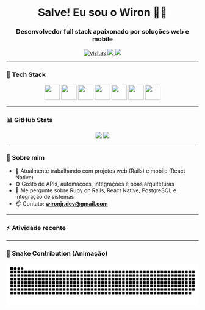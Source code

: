 <h1 align="center">Salve! Eu sou o Wiron 👨‍💻</h1>
<h3 align="center">Desenvolvedor full stack apaixonado por soluções web e mobile</h3>

<p align="center">
  <a href="https://github.com/wironjr">
    <img src="https://komarev.com/ghpvc/?username=wironjr&style=flat-square&color=blue" alt="visitas" />
  </a>
  <a href="https://linkedin.com/in/wironjr">
    <img src="https://img.shields.io/badge/LinkedIn-blue?style=flat-square&logo=linkedin&logoColor=white" />
  </a>
  <a href="https://instagram.com/wironjr">
    <img src="https://img.shields.io/badge/Instagram-e4405f?style=flat-square&logo=instagram&logoColor=white" />
  </a>
</p>

---

### 🚀 Tech Stack

<p align="center">
  <img src="https://cdn.jsdelivr.net/gh/devicons/devicon/icons/ruby/ruby-original.svg" width="40" height="40"/>
  <img src="https://cdn.jsdelivr.net/gh/devicons/devicon/icons/rails/rails-plain.svg" width="40" height="40"/>
  <img src="https://cdn.jsdelivr.net/gh/devicons/devicon/icons/javascript/javascript-original.svg" width="40" height="40"/>
  <img src="https://cdn.jsdelivr.net/gh/devicons/devicon/icons/react/react-original.svg" width="40" height="40"/>
  <img src="https://cdn.jsdelivr.net/gh/devicons/devicon/icons/postgresql/postgresql-original.svg" width="40" height="40"/>
  <img src="https://cdn.jsdelivr.net/gh/devicons/devicon/icons/html5/html5-original.svg" width="40" height="40"/>
  <img src="https://cdn.jsdelivr.net/gh/devicons/devicon/icons/css3/css3-original.svg" width="40" height="40"/>
</p>

---

### 📊 GitHub Stats

<div align="center">
  <img src="https://github-readme-stats.vercel.app/api?username=wironjr&show_icons=true&theme=tokyonight&hide_border=true" width="48%" />
  <img src="https://github-readme-stats.vercel.app/api/top-langs/?username=wironjr&layout=compact&theme=tokyonight&hide_border=true" width="48%" />
</div>

---

### 🧠 Sobre mim

- 🔭 Atualmente trabalhando com projetos web (Rails) e mobile (React Native)
- ⚙️ Gosto de APIs, automações, integrações e boas arquiteturas
- 💬 Me pergunte sobre Ruby on Rails, React Native, PostgreSQL e integração de sistemas
- 📫 Contato: **wironjr.dev@gmail.com**

---

### ⚡ Atividade recente

<!--START_SECTION:activity-->
<!-- Desativado, pode ativar com GitHub Actions ou deixar como está -->
<!--END_SECTION:activity-->

---

### 🐍 Snake Contribution (Animação)

<p align="center">
  <img src="https://raw.githubusercontent.com/Platane/snk/output/github-contribution-grid-snake.svg" alt="snake gif" />
</p>
